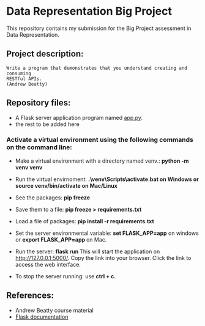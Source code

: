 # Data Representation Big Project

This repository contains my submission for the Big Project assessment in Data Representation.

## Project description: 
~~~
Write a program that demonstrates that you understand creating and consuming 
RESTful APIs. 
(Andrew Beatty)
~~~ 

## Repository files:

- A Flask server application program named [app.py]().
- the rest to be added here 


### Activate a virtual environment using the following commands on the command line:

- Make a virtual environment with a directory named venv.: <b> python -m venv venv</b>

- Run the virtual envirnoment: <b>.\venv\Scripts\activate.bat on Windows or source venv/bin/activate on Mac/Linux </b>

 - See the packages: <b> pip freeze </b>

 - Save them to a file: <b> pip freeze > requirements.txt </b>

 - Load a file of packages: <b> pip install -r requirements.txt </b> 

 - Set the server environmental variable: <b>set FLASK_APP=app</b> on windows or <b> export FLASK_APP=app </b> on Mac. 

 - Run the server: <b> flask run </b>   This will start the application on http://127.0.0.1:5000/. Copy the link into your browser. Click the link to access the web interface.

  - To stop the server running: use <b> ctrl + c. </b>


## References:
- Andrew Beatty course material
- [Flask documentation](https://flask.palletsprojects.com/en/2.0.x/)
